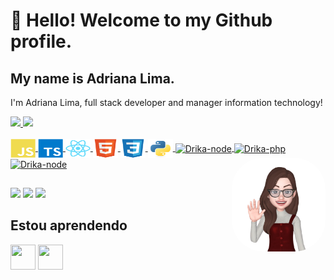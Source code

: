 # 👋 Hello! Welcome to my Github profile. </br>

## My name is Adriana Lima. </br>
I'm Adriana Lima, full stack developer and manager information technology!

<div display="flex" flexDirection="row">
  <a href="https://github.com/Adrianalcr">
  <img height="150em" src="https://github-readme-stats.vercel.app/api?username=Adrianalcr&show_icons=true&theme=dracula&include_all_commits=true&count_private=true"/>
  <img height="150em" src="https://github-readme-stats.vercel.app/api/top-langs/?username=Adrianalcr&layout=compact&langs_count=7&theme=dracula"/>
</div>

<div style="display: inline_block"><br>
  <img align="center" alt="Rafa-Js" height="30" width="40" src="https://raw.githubusercontent.com/devicons/devicon/master/icons/javascript/javascript-plain.svg">
  <img align="center" alt="Drika-Ts" height="30" width="40" src="https://raw.githubusercontent.com/devicons/devicon/master/icons/typescript/typescript-plain.svg">
  <img align="center" alt="Drika-React" height="30" width="40" src="https://raw.githubusercontent.com/devicons/devicon/master/icons/react/react-original.svg">
  <img align="center" alt="Drika-HTML" height="30" width="40" src="https://raw.githubusercontent.com/devicons/devicon/master/icons/html5/html5-original.svg">
  <img align="center" alt="Drika-CSS" height="30" width="40" src="https://raw.githubusercontent.com/devicons/devicon/master/icons/css3/css3-original.svg">
  <img align="center" alt="Drika-Python" height="30" width="40" src="https://raw.githubusercontent.com/devicons/devicon/master/icons/python/python-original.svg">
  <img align="center" alt="Drika-node" height="30" width="40" src="https://cdn.jsdelivr.net/gh/devicons/devicon/icons/nodejs/nodejs-plain.svg" />
 <img align="center" alt="Drika-php" height="40" width="40" src="https://cdn.jsdelivr.net/gh/devicons/devicon/icons/php/php-plain.svg" />
 <img align="center" alt="Drika-node" height="30" width="40" src="https://cdn.jsdelivr.net/gh/devicons/devicon/icons/wordpress/wordpress-plain.svg" />
          
  <img align="right" alt="Drika-pic" height="150" style="border-radius:50px;" src="img/eu.png">
</div>


  ##

<div display="flex" flexDirection="row"> 
  <a href="https://instagram.com/adriianna_lima" target="_blank"><img src="https://img.shields.io/badge/-Instagram-%23E4405F?style=for-the-badge&logo=instagram&logoColor=white" target="_blank"></a>
  <a href = "mailto:adrianalima-dev@outlook.com"><img src="https://img.shields.io/badge/-email-%230077B5?style=for-the-badge&logo=email&logoColor=white" target="_blank"></a>
  <a href="https://www.linkedin.com/in/adriana-lima-cr" target="_blank"><img src="https://img.shields.io/badge/-LinkedIn-%230077B5?style=for-the-badge&logo=linkedin&logoColor=white" target="_blank"></a> 
  

</div>

## Estou aprendendo </br>
<img src="https://cdn.jsdelivr.net/gh/devicons/devicon/icons/java/java-original.svg" width="40" height="40"/> <img src="https://cdn.jsdelivr.net/gh/devicons/devicon/icons/linux/linux-original.svg" width="40" height="40"/>
